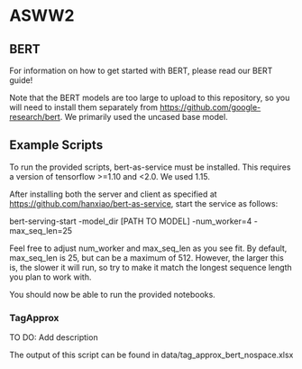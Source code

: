 # ASWW2

## BERT
For information on how to get started with BERT, please read our BERT guide!

Note that the BERT models are too large to upload to this repository, so you will need to install them separately from https://github.com/google-research/bert. We primarily used the uncased base model.

## Example Scripts

To run the provided scripts, bert-as-service must be installed. This requires a version of tensorflow >=1.10 and <2.0. We used 1.15.

After installing both the server and client as specified at https://github.com/hanxiao/bert-as-service, start the service as follows:

bert-serving-start -model_dir [PATH TO MODEL] -num_worker=4 -max_seq_len=25

Feel free to adjust num_worker and max_seq_len as you see fit. By default, max_seq_len is 25, but can be a maximum of 512. However, the larger this is, the slower it will run, so try to make it match the longest sequence length you plan to work with.

You should now be able to run the provided notebooks.

### TagApprox

TO DO: Add description

The output of this script can be found in data/tag_approx_bert_nospace.xlsx
